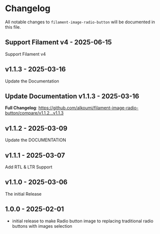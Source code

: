 # Changelog

All notable changes to `filament-image-radio-button` will be documented in this file.

## Support Filament v4 - 2025-06-15

Support Filament v4

## v1.1.3 - 2025-03-16

Update the Documentation

## Update Documentation v1.1.3 - 2025-03-16

**Full Changelog**: https://github.com/alkoumi/filament-image-radio-button/compare/v1.1.2...v1.1.3

## v1.1.2 - 2025-03-09

Update the DOCUMENTATION

## v1.1.1 - 2025-03-07

Add RTL & LTR Support

## v1.1.0 - 2025-03-06

The initial Release

## 1.0.0 - 2025-02-01

- initial release to make Radio button image to replacing traditional radio buttons with images selection
